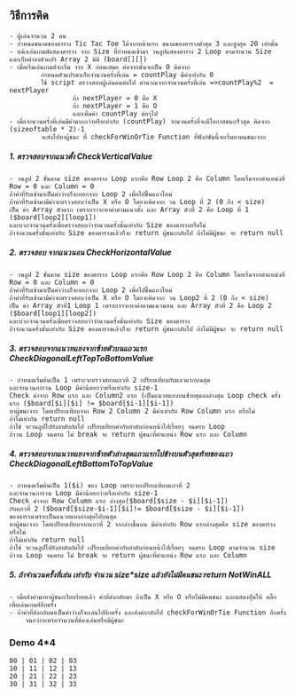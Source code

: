 <p align="left"> 
 
## วิธีการคิด

	- ผู้เล่นจำนวน 2 คน
	- กำหนดขนาดของตาราง Tic Tac Toe ได้จากหน้าแรก ขนาดของตารางต่ำสุด 3 และสูงสุด 20 เท่านั้น
	- หน้าเล่นเกมส์แสดงตาราง จาก Size ที่กำหนดเข้ามา วนลูปแสดงตาราง 2 Loop ตามจำนวน Size 
	และเก็บค่าลงตัวแปร Array 2 มิติ (board[][]) 
	- เมื่อเริ่มเล่นเกมส์จะเริ่ม จาก X ก่อนเสมอ ต่อจากนั้นจะเป็น O คิดจาก
			กำหนดตัวแปรมาเก็บจำนวนครั้งที่เล่น = countPlay มีค่าเท่ากับ 0 
			ใช้ script ตรวจสอบผู้เล่นคนต่อไป คำนวณจากจำนวนครั้งที่เล่น =>countPlay%2  = nextPlayer
					ถ้า nextPlayer = 0 คือ X
					ถ้า nextPlayer = 1 คือ O
					และเพิ่มค่า countPlay ต่อๆไป
	- เมื่อจำนวนครั้งที่เล่นมีค่ามากกว่าหรือเท่ากับ (countPlay) จำนวนครั้งที่จะมีโอกาสชนะเร็วสุด คิดจาก (sizeoftable * 2)-1
			จะส่งไปหาผู้ชนะ ที่ checkForWinOrTie Function ที่ฟังก์ชันนี้จะเริ่มหาคนชนะจาก

#####  1. ตรวจสอบจากแนวตั้ง CheckVerticalValue   
	- วนลูป 2 ชั้นตาม size ของตาราง Loop แรกคือ Row Loop 2 คือ Column โดยเริ่มจากตำแหน่งที่ Row = 0 และ Column = 0 
	ถ้าค่าที่รับเข้ามาเป็นค่าว่างก็จะออกจาก Loop 2 เพื่อไปขึ้นแถวใหม่  
	ถ้าค่าที่รับเข้ามามีค่าจะตรวจสอบว่าเป็น X หรือ O โดยจะคิดจาก วน Loop ที่ 2 (0 ถึง < size) 
	เป็น ค่า Array ตัวแรก เพราะเราจะหาค่าตามแนวตั้ง และ Array ตัวที่ 2 คือ Loop ที่ 1 ($board[loop2][loop1])
	และบวกจำนวนครั้งเพื่อตรวจสอบว่าจำนวนครั้งนั้นเท่ากับ Size ของตารางหรือไม่
	ถ้าจำนวนครั้งนั้นเท่ากับ Size ของตารางแล้วก็จะ return ผู้ชนะกลับไป ถ้าไม่มีผู้ชนะ จะ return null
    
#####  2. ตรวจสอบ จากแนวนอน CheckHorizontalValue
	- วนลูป 2 ชั้นตาม size ของตาราง Loop แรกคือ Row Loop 2 คือ Column โดยเริ่มจากตำแหน่งที่ Row = 0 และ Column = 0 
	ถ้าค่าที่รับเข้ามาเป็นค่าว่างก็จะออกจาก Loop 2 เพื่อไปขึ้นแถวใหม่
	ถ้าค่าที่รับเข้ามามีค่าจะตรวจสอบว่าเป็น X หรือ O โดยจะคิดจาก วน Loop2 ที่ 2 (0 ถึง < size)   
	เป็น ค่า Array ตัวที่1 Loop 1 เพราะเราจะหาค่าตามแนวนอน และ Array ตัวที่ 2 คือ Loop 2 ($board[loop1][loop2])
	และบวกจำนวนครั้งเพื่อตรวจสอบว่าจำนวนครั้งนั้นเท่ากับ Size ของตาราง
	ถ้าจำนวนครั้งนั้นเท่ากับ Size ของตารางแล้วก็จะ return ผู้ชนะกลับไป ถ้าไม่มีผู้ชนะ จะ return null  
  
##### 3. ตรวจสอบจากแนวทแยงจากซ้ายตัวบนแถวแรก CheckDiagonalLeftTopToBottomValue

	- กำหนดเริ่มต้นเป็น 1 เพราะจะตรวจสอบแถวที่ 2 เปรียบเทียบกับแถวแรกบนสุด 
	และจำนวนการวน Loop มีค่าน้อยกว่าหรือเท่ากับ size-1   
	Check ค่าจาก Row แรก และ Column2 แรก (เป็นแนวทแยงบนซ้ายสุดลงล่างสุด Loop check ครั้งแรก ($board[$i][$i] != $board[$i-1][$i-1])  
	หาผู้ชนะจาก โดยเปรียบเทียบจาก Row 2 Column 2 มีค่าเท่ากับ Row Column แรก หรือไม่ 
	ถ้าไม่เท่ากัน return null
	ถ้าใช่ จะวนลูปไปยังลำดับถัดไป เปรียบเทียบค่ากับลำดับก่อนหน้าไปเรื่อยๆ จนครบ Loop
	ถ้าวน Loop จนครบ ไม่ break จะ return ผู้ชนะที่ตำแหน่ง Row แรก และ Column 

#####  4. ตรวจสอบจากแนวทแยงจากซ้ายตัวล่างสุดแถวแรกไปข้างบนตัวสุดท้ายของแถว CheckDiagonalLeftBottomToTopValue

	- กำหนดเริ่มต้นเป็น 1($i) ของ Loop เพราะจะเปรียบเทียบแถวที่ 2     
	และจำนวนการวน Loop มีค่าน้อยกว่าหรือเท่ากับ size-1
	Check ค่าจาก Row Column แรก ล่างสุด($board[$size - $i][$i-1]) 
	กับแถวที่ 2 ($board[$size-$i-1][$i]!= $board[$size - $i][$i-1])
	ของตารางเพราะเป็นแนวทแยงล่างสุดไปบนสุด
	หาผู้ชนะจาก โดยเปรียบเทียบจากแถวที่ 2 จากล่างขึ้นบน มีค่าเท่ากับ Row แรกล่างสุดคือ size ของตาราง หรือไม่
	ถ้าไม่เท่ากัน return null
	ถ้าใช่ จะวนลูปไปยังลำดับถัดไป เปรียบเทียบค่ากับลำดับก่อนหน้าไปเรื่อยๆ จนครบ Loop ตามจำนวน size 
	ถ้าวน Loop จนครบ ไม่ break จะ return ผู้ชนะที่ตำแหน่ง Row แรก และ Column

##### 5. ถ้าจำนวนครั้งที่เล่น เท่ากับ จำนวน size*size แล้วยังไม่มีคนชนะ return NotWinALL

	- เมื่อส่งค่ามาหาผู้ชนะเรียบร้อยแล้ว ค่าที่ส่งกลับมา ถ้าเป็น X หรือ O หรือไม่มีคนชนะ และแสดงปุ่มให้ คลิ๊ก เพื่อเล่นเกมส์อีกครั้ง
	- ถ้าค่าที่ส่งกลับมาเป็นค่าว่างก็จะเล่นไปอีกครั้ง และส่งค่ากลับไป checkForWinOrTie Function อีกครั้ง 
		จนกว่าจะครบจำนวนที่ต้องเล่นหรือมีผู้ชนะ
     
### Demo 4*4

    00 | 01 | 02 | 03  
    10 | 11 | 12 | 13  
    20 | 21 | 22 | 23     
    30 | 31 | 32 | 33 
</p>
     
    
